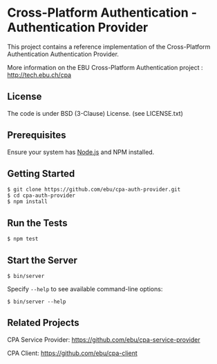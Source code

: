 # Cross-Platform Authentication - Authentication Provider

This project contains a reference implementation of the Cross-Platform
Authentication Authentication Provider.

More information on the EBU Cross-Platform Authentication project : http://tech.ebu.ch/cpa

## License

The code is under BSD (3-Clause) License. (see LICENSE.txt)

## Prerequisites

Ensure your system has [Node.js](http://nodejs.org/) and NPM installed.

## Getting Started

    $ git clone https://github.com/ebu/cpa-auth-provider.git
    $ cd cpa-auth-provider
    $ npm install

## Run the Tests

    $ npm test

## Start the Server

    $ bin/server

Specify `--help` to see available command-line options:

    $ bin/server --help


## Related Projects

CPA Service Provider: https://github.com/ebu/cpa-service-provider

CPA Client: https://github.com/ebu/cpa-client
